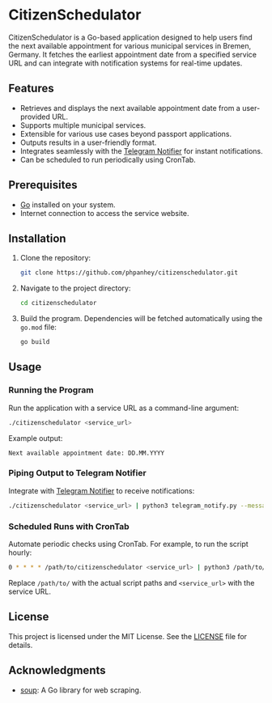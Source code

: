 # CitizenSchedulator

CitizenSchedulator is a Go-based application designed to help users find the next available appointment for various municipal services in Bremen, Germany. It fetches the earliest appointment date from a specified service URL and can integrate with notification systems for real-time updates.

## Features

- Retrieves and displays the next available appointment date from a user-provided URL.
- Supports multiple municipal services.
- Extensible for various use cases beyond passport applications.
- Outputs results in a user-friendly format.
- Integrates seamlessly with the [Telegram Notifier](https://github.com/phpanhey/telegram_notify) for instant notifications.
- Can be scheduled to run periodically using CronTab.

## Prerequisites

- [Go](https://golang.org/dl/) installed on your system.
- Internet connection to access the service website.

## Installation

1. Clone the repository:
   ```bash
   git clone https://github.com/phpanhey/citizenschedulator.git
   ```
2. Navigate to the project directory:
   ```bash
   cd citizenschedulator
   ```
3. Build the program. Dependencies will be fetched automatically using the `go.mod` file:
   ```bash
   go build
   ```

## Usage

### Running the Program
Run the application with a service URL as a command-line argument:
```bash
./citizenschedulator <service_url>
```
Example output:
```
Next available appointment date: DD.MM.YYYY
```

### Piping Output to Telegram Notifier
Integrate with [Telegram Notifier](https://github.com/phpanhey/telegram_notify) to receive notifications:
```bash
./citizenschedulator <service_url> | python3 telegram_notify.py --message "$(cat -)" --telegram_bot_token "<your_bot_token>" --telegram_user_id "<your_user_id>"
```

### Scheduled Runs with CronTab
Automate periodic checks using CronTab. For example, to run the script hourly:
```bash
0 * * * * /path/to/citizenschedulator <service_url> | python3 /path/to/telegram_notify.py --message "$(cat -)" --telegram_bot_token "<your_bot_token>" --telegram_user_id "<your_user_id>"
```
Replace `/path/to/` with the actual script paths and `<service_url>` with the service URL.

## License

This project is licensed under the MIT License. See the [LICENSE](LICENSE) file for details.

## Acknowledgments

- [soup](https://github.com/anaskhan96/soup): A Go library for web scraping.